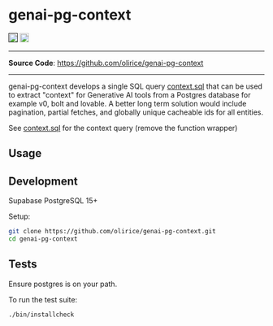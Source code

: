 # genai-pg-context

<p>
<a href=""><img src="https://img.shields.io/badge/postgresql-15+-blue.svg" alt="PostgreSQL version" height="18"></a>
<a href="https://github.com/olirice/genai-pg-context/blob/master/LICENSE"><img src="https://img.shields.io/pypi/l/markdown-subtemplate.svg" alt="License" height="18"></a>
</p>

---

**Source Code**: <a href="https://github.com/olirice/genai-pg-context" target="_blank">https://github.com/olirice/genai-pg-context</a>

---

genai-pg-context develops a single SQL query [context.sql](context.sql) that can be used to extract "context" for Generative AI tools from a Postgres database for example v0, bolt and lovable. A better long term solution would include pagination, partial fetches, and globally unique cacheable ids for all entities.

See [context.sql](context.sql) for the context query (remove the function wrapper)

## Usage

## Development

Supabase PostgreSQL 15+

Setup:

```sh
git clone https://github.com/olirice/genai-pg-context.git
cd genai-pg-context
```

## Tests

Ensure postgres is on your path.

To run the test suite:

```sh
./bin/installcheck
```
